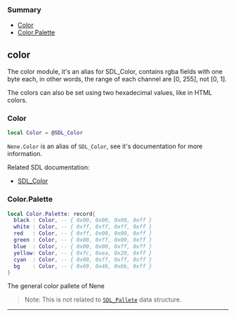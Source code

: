 ### Summary
* [Color](#color)
* [Color.Palette](#colorpalette)

## color

The color module, it's an alias for SDL_Color, contains rgba fields with one byte each,
in other words, the range of each channel are [0, 255], not [0, 1].

The colors can also be set using two hexadecimal values, like in HTML colors.

### Color

```lua
local Color = @SDL_Color
```

`Nene.Color` is an alias of `SDL_Color`, see it's documentation for more information.

Related SDL documentation:
* [SDL_Color](https://wiki.libsdl.org/SDL_Color)

### Color.Palette

```lua
local Color.Palette: record{
  black : Color, -- { 0x00, 0x00, 0x00, 0xff }
  white : Color, -- { 0xff, 0xff, 0xff, 0xff }
  red   : Color, -- { 0xff, 0x00, 0x00, 0xff }
  green : Color, -- { 0x00, 0xff, 0x00, 0xff }
  blue  : Color, -- { 0x00, 0x00, 0xff, 0xff }
  yellow: Color, -- { 0xfc, 0xea, 0x20, 0xff }
  cyan  : Color, -- { 0x00, 0xff, 0xff, 0xff }
  bg    : Color, -- { 0x69, 0x46, 0x6b, 0xff }
}
```

The general color pallete of Nene

> Note: This is not related to [`SDL_Pallete`](https://wiki.libsdl.org/SDL_Palette) data structure.

---
